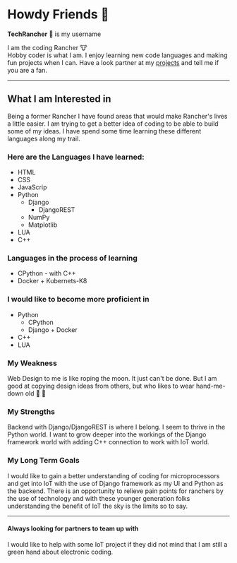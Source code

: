 # Howdy Friends 👋 

**TechRancher** :bearded_person: is my username

I am the coding Rancher :cow:  
Hobby coder is what I am. I enjoy learning new code languages and making fun projects when I can. Have a look partner at my <a href="https://github.com/TechRancher?tab=repositories" target="_blank">projects</a> and tell me if you are a fan.  

- - -

## What I am Interested in

Being a former Rancher I have found areas that would make Rancher's lives a little easier. I am trying to get a better idea of coding to be able to build some of my ideas. I have spend some time learning these different languages along my trail.

### Here are the Languages I have learned:

* HTML
* CSS
* JavaScrip
* Python
  * Django
    * DjangoREST
  * NumPy
  * Matplotlib
* LUA
* C++

### Languages in the process of learning

* CPython - with C++
* Docker + Kubernets\-K8

### I would like to become more proficient in

* Python
  * CPython
  * Django + Docker
* C++
* LUA

### My Weakness

Web Design to me is like roping the moon. It just can't be done. But I am good at copying design ideas from others, but who likes to wear hand-me-down old :boot: :cowboy_hat_face:

### My Strengths

Backend with Django/DjangoREST is where I belong. I seem to thrive in the Python world. I want to grow deeper into the workings of the Django framework world with adding C++ connection to work with IoT world.

### My Long Term Goals

I would like to gain a better understanding of coding for microprocessors and get into IoT with the use of Django framework as my UI and Python as the backend. There is an opportunity to relieve pain points for ranchers by the use of technology and with these younger generation folks understanding the benefit of IoT the sky is the limits so to say.

- - -

#### Always looking for partners to team up with

I would like to help with some IoT project if they did not mind that I am still a green hand about electronic coding.

